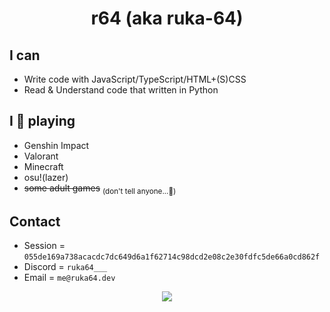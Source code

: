 <h1 align="center">r64 (aka ruka-64)</h1>

## I can
* Write code with JavaScript/TypeScript/HTML+(S)CSS
* Read & Understand code that written in Python

## I 🫶 playing
* Genshin Impact
* Valorant
* Minecraft
* osu!(lazer)
* ~~some adult games~~ <sub>(don't tell anyone...🤫)</sub>

## Contact

* Session = `055de169a738acacdc7dc649d6a1f62714c98dcd2e08c2e30fdfc5de66a0cd862f`
* Discord = `ruka64___`
* Email = `me@ruka64.dev`

<div align="center">
  <img src="https://count.getloli.com/@ruka64?name=ruka64&theme=gelbooru&padding=7&offset=0&align=top&scale=1&pixelated=1&darkmode=auto"/>
</div>
